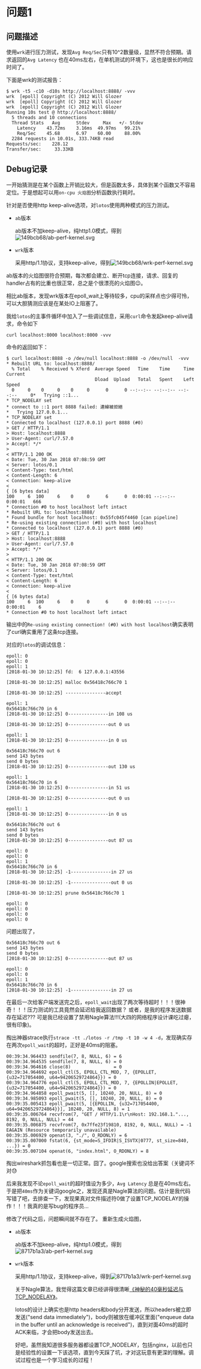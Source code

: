 # 问题1

## 问题描述

使用`wrk`进行压力测试，发现`Avg Req/Sec`只有10^2数量级，显然不符合预期。请求返回的`Avg Latency` 也在40ms左右，在单机测试的环境下，这也是很长的响应时间了。

下面是wrk的测试报告：
```
$ wrk -t5 -c10 -d10s http://localhost:8888/ -vvv
wrk  [epoll] Copyright (C) 2012 Will Glozer
wrk  [epoll] Copyright (C) 2012 Will Glozer
wrk  [epoll] Copyright (C) 2012 Will Glozer
Running 10s test @ http://localhost:8888/
  5 threads and 10 connections
  Thread Stats   Avg      Stdev     Max   +/- Stdev
    Latency    43.72ms    3.16ms  49.97ms   99.21%
    Req/Sec    45.68      6.97    60.00     88.00%
  2284 requests in 10.01s, 333.74KB read
Requests/sec:    228.12
Transfer/sec:     33.33KB

```

## Debug记录

一开始猜测是在某个函数上开销比较大，但是函数太多，具体到某个函数又不容易定位。于是想起可以用`on-cpu 火焰图`分析函数执行耗时。

针对是否使用http keep-alive选项，对`lotos`使用两种模式的压力测试。

- `ab`版本

  ab版本不加keep-alive，纯http1.0模式，得到![149bcb68/ab-perf-kernel.svg](flamegraph/149bcb68/ab-perf-kernel.svg)

- `wrk`版本

  采用http/1.1协议，支持keep-alive，得到![149bcb68/wrk-perf-kernel.svg](flamegraph/149bcb68/wrk-perf-kernel.svg)

ab版本的火焰图很符合预期，每次都会建立、断开tcp连接，请求、回复的handler占有的比重也很正常，总之是个很漂亮的火焰图😉。

相比ab版本，发现wrk版本在epoll_wait上等待较多，cpu的采样点也少得可怜，可以大胆猜测应该是在某处IO上阻塞了。

我给`lotos`的主事件循环中加入了一些调试信息，采用`curl`命令发起keep-alive请求，命令如下
```
curl localhost:8000 localhost:8000 -vvv
```
命令的返回如下：
```
$ curl localhost:8888 -o /dev/null localhost:8888 -o /dev/null  -vvv
* Rebuilt URL to: localhost:8888/
  % Total    % Received % Xferd  Average Speed   Time    Time     Time  Current
                                 Dload  Upload   Total   Spent    Left  Speed
  0     0    0     0    0     0      0      0 --:--:-- --:--:-- --:--:--     0*   Trying ::1...
* TCP_NODELAY set
* connect to ::1 port 8888 failed: 連線被拒絕
*   Trying 127.0.0.1...
* TCP_NODELAY set
* Connected to localhost (127.0.0.1) port 8888 (#0)
> GET / HTTP/1.1
> Host: localhost:8888
> User-Agent: curl/7.57.0
> Accept: */*
>
< HTTP/1.1 200 OK
< Date: Tue, 30 Jan 2018 07:08:59 GMT
< Server: lotos/0.1
< Content-Type: text/html
< Content-Length: 6
< Connection: keep-alive
<
{ [6 bytes data]
100     6  100     6    0     0      6      0  0:00:01 --:--:--  0:00:01   666
* Connection #0 to host localhost left intact
* Rebuilt URL to: localhost:8888/
* Found bundle for host localhost: 0x55fc045f4460 [can pipeline]
* Re-using existing connection! (#0) with host localhost
* Connected to localhost (127.0.0.1) port 8888 (#0)
> GET / HTTP/1.1
> Host: localhost:8888
> User-Agent: curl/7.57.0
> Accept: */*
>
< HTTP/1.1 200 OK
< Date: Tue, 30 Jan 2018 07:08:59 GMT
< Server: lotos/0.1
< Content-Type: text/html
< Content-Length: 6
< Connection: keep-alive
<
{ [6 bytes data]
100     6  100     6    0     0      6      0  0:00:01 --:--:--  0:00:01     6
* Connection #0 to host localhost left intact

```

输出中的`Re-using existing connection! (#0) with host localhost`确实表明了curl确实重用了这条tcp连接。

对应的`lotos`的调试信息：
```
epoll: 0
epoll: 0
epoll: 1
[2018-01-30 10:12:25] fd:  6 127.0.0.1:43556

[2018-01-30 10:12:25] malloc 0x56418c766c70 1

[2018-01-30 10:12:25] ---------------accept

epoll: 1
0x56418c766c70 in 6
[2018-01-30 10:12:25] 0---------------in 108 us

[2018-01-30 10:12:25] 0---------------out 0 us

epoll: 1
[2018-01-30 10:12:25] 0---------------in 0 us

0x56418c766c70 out 6
send 143 bytes
send 0 bytes
[2018-01-30 10:12:25] 0---------------out 130 us

epoll: 1
0x56418c766c70 in 6
[2018-01-30 10:12:25] 0---------------in 51 us

[2018-01-30 10:12:25] 0---------------out 0 us

epoll: 1
[2018-01-30 10:12:25] 0---------------in 0 us

0x56418c766c70 out 6
send 143 bytes
send 0 bytes
[2018-01-30 10:12:25] 0---------------out 87 us

epoll: 0
epoll: 0
epoll: 1
0x56418c766c70 in 6
[2018-01-30 10:12:25] -1---------------in 27 us

[2018-01-30 10:12:25] -1---------------out 0 us

[2018-01-30 10:12:25] prune 0x56418c766c70 1

epoll: 0
epoll: 0
epoll: 0
epoll: 0
```

问题出现了，
```
0x56418c766c70 out 6
send 143 bytes
send 0 bytes
[2018-01-30 10:12:25] 0---------------out 87 us

epoll: 0
epoll: 0
epoll: 1
0x56418c766c70 in 6
[2018-01-30 10:12:25] -1---------------in 27 us
```

在最后一次给客户端发送完之后，`epoll_wait`出现了两次等待超时！！！很神奇！！！压力测试的工具竟然会延迟给我返回数据？ 或者，是我的程序发送数据存在延迟??? 可是我已经设置了禁用Nagle算法!!!(大四的网络程序设计课吃过瘪，很有印象)。

掏出神器strace执行`strace -tt ./lotos -r /tmp -t 10 -w 4 -d`，发现确实存在两次`epoll_wait`的超时，正好是40ms的阻塞。
```
00:39:34.964433 sendfile(7, 8, NULL, 6) = 6
00:39:34.964535 sendfile(7, 8, NULL, 6) = 0
00:39:34.964616 close(8)                = 0
00:39:34.964692 epoll_ctl(5, EPOLL_CTL_MOD, 7, {EPOLLET, {u32=717054400, u64=94206529724864}}) = 0
00:39:34.964776 epoll_ctl(5, EPOLL_CTL_MOD, 7, {EPOLLIN|EPOLLET, {u32=717054400, u64=94206529724864}}) = 0
00:39:34.964858 epoll_pwait(5, [], 10240, 20, NULL, 8) = 0
00:39:34.985093 epoll_pwait(5, [], 10240, 20, NULL, 8) = 0
00:39:35.005413 epoll_pwait(5, [{EPOLLIN, {u32=717054400, u64=94206529724864}}], 10240, 20, NULL, 8) = 1
00:39:35.006764 recvfrom(7, "GET / HTTP/1.1\r\nHost: 192.168.1."..., 8192, 0, NULL, NULL) = 44
00:39:35.006875 recvfrom(7, 0x7ffe23f19810, 8192, 0, NULL, NULL) = -1 EAGAIN (Resource temporarily unavailable)
00:39:35.006929 openat(3, "./", O_RDONLY) = 6
00:39:35.007000 fstat(6, {st_mode=S_IFDIR|S_ISVTX|0777, st_size=840, ...}) = 0
00:39:35.007104 openat(6, "index.html", O_RDONLY) = 8

```
掏出wireshark抓包看也是一切正常。囧了。google搜索也没给出答案（关键词不对:sweat:

后来我发现不论`epoll_wait`的超时值设为多少，`Avg Latency` 总是在40ms左右。于是把`40ms`作为关键词google之，发现还真是Nagle算法的问题。估计是我代码写错了吧，去排查一下，发现果真对文件描述符0做了设置TCP_NODELAY的操作！！！我真的是写bug的程序员...

修改了代码之后，问题瞬间就不存在了。
重新生成火焰图，

- `ab`版本

  ab版本不加keep-alive，纯http1.0模式，得到![8717b1a3/ab-perf-kernel.svg](flamegraph/8717b1a3/ab-perf-kernel.svg)

- `wrk`版本

  采用http/1.1协议，支持keep-alive，得到![8717b1a3/wrk-perf-kernel.svg](flamegraph/8717b1a3/wrk-perf-kernel.svg)

  关于Nagle算法，我觉得这篇文章已经讲得很清晰[《神秘的40毫秒延迟与 TCP_NODELAY》](http://jerrypeng.me/2013/08/mythical-40ms-delay-and-tcp-nodelay/)。

  lotos的设计上确实也是http headers和body分开发送，所以headers被立即发送("send data immediately")，body则被放在缓冲区里面("enqueue data in the buffer until an acknowledge is received")，直到对面40ms的超时ACK来临，才会把body发送出去。

  好吧，虽然我知道很多服务器都设置TCP_NODELAY，包括nginx，以前也只是经验性的设置一下该选项，直到今天踩了坑，才对这玩意有更深的理解。调试过程也是一个学习成长的过程！
